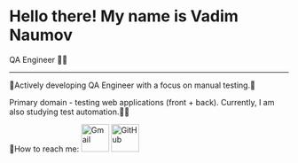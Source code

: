 # Hello there! My name is Vadim Naumov
QA Engineer 👨‍💻

---

🫸Actively developing QA Engineer with a focus on manual testing.🫷

Primary domain - testing web applications (front + back). Currently, I am also studying test automation.🦾🤖


📧How to reach me: <a href="mailto:chester.kms@gmail.com" target="_blank"><img src="https://simpleicons.org/icons/gmail.svg" alt="Gmail" width="50" height="50"></a>   <a href="https://github.com/naumov94" target="_blank"><img src="C:/Users/chest/Documents/GitHub/Naumov94/github-mark-white" alt="GitHub" width="50" height="50"></a>